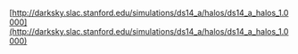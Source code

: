 [http://darksky.slac.stanford.edu/simulations/ds14_a/halos/ds14_a_halos_1.0000](http://darksky.slac.stanford.edu/simulations/ds14_a/halos/ds14_a_halos_1.0000)
